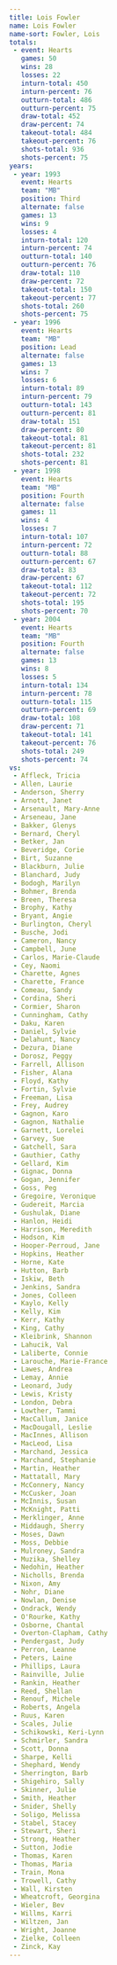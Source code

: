 ```yaml
---
title: Lois Fowler
name: Lois Fowler
name-sort: Fowler, Lois
totals:
 - event: Hearts
   games: 50
   wins: 28
   losses: 22
   inturn-total: 450
   inturn-percent: 76
   outturn-total: 486
   outturn-percent: 75
   draw-total: 452
   draw-percent: 74
   takeout-total: 484
   takeout-percent: 76
   shots-total: 936
   shots-percent: 75
years:
 - year: 1993
   event: Hearts
   team: "MB"
   position: Third
   alternate: false
   games: 13
   wins: 9
   losses: 4
   inturn-total: 120
   inturn-percent: 74
   outturn-total: 140
   outturn-percent: 76
   draw-total: 110
   draw-percent: 72
   takeout-total: 150
   takeout-percent: 77
   shots-total: 260
   shots-percent: 75
 - year: 1996
   event: Hearts
   team: "MB"
   position: Lead
   alternate: false
   games: 13
   wins: 7
   losses: 6
   inturn-total: 89
   inturn-percent: 79
   outturn-total: 143
   outturn-percent: 81
   draw-total: 151
   draw-percent: 80
   takeout-total: 81
   takeout-percent: 81
   shots-total: 232
   shots-percent: 81
 - year: 1998
   event: Hearts
   team: "MB"
   position: Fourth
   alternate: false
   games: 11
   wins: 4
   losses: 7
   inturn-total: 107
   inturn-percent: 72
   outturn-total: 88
   outturn-percent: 67
   draw-total: 83
   draw-percent: 67
   takeout-total: 112
   takeout-percent: 72
   shots-total: 195
   shots-percent: 70
 - year: 2004
   event: Hearts
   team: "MB"
   position: Fourth
   alternate: false
   games: 13
   wins: 8
   losses: 5
   inturn-total: 134
   inturn-percent: 78
   outturn-total: 115
   outturn-percent: 69
   draw-total: 108
   draw-percent: 71
   takeout-total: 141
   takeout-percent: 76
   shots-total: 249
   shots-percent: 74
vs:
 - Affleck, Tricia
 - Allen, Laurie
 - Anderson, Sherry
 - Arnott, Janet
 - Arsenault, Mary-Anne
 - Arseneau, Jane
 - Bakker, Glenys
 - Bernard, Cheryl
 - Betker, Jan
 - Beveridge, Corie
 - Birt, Suzanne
 - Blackburn, Julie
 - Blanchard, Judy
 - Bodogh, Marilyn
 - Bohmer, Brenda
 - Breen, Theresa
 - Brophy, Kathy
 - Bryant, Angie
 - Burlington, Cheryl
 - Busche, Jodi
 - Cameron, Nancy
 - Campbell, June
 - Carlos, Marie-Claude
 - Cey, Naomi
 - Charette, Agnes
 - Charette, France
 - Comeau, Sandy
 - Cordina, Sheri
 - Cormier, Sharon
 - Cunningham, Cathy
 - Daku, Karen
 - Daniel, Sylvie
 - Delahunt, Nancy
 - Dezura, Diane
 - Dorosz, Peggy
 - Farrell, Allison
 - Fisher, Alana
 - Floyd, Kathy
 - Fortin, Sylvie
 - Freeman, Lisa
 - Frey, Audrey
 - Gagnon, Karo
 - Gagnon, Nathalie
 - Garnett, Lorelei
 - Garvey, Sue
 - Gatchell, Sara
 - Gauthier, Cathy
 - Gellard, Kim
 - Gignac, Donna
 - Gogan, Jennifer
 - Goss, Peg
 - Gregoire, Veronique
 - Gudereit, Marcia
 - Gushulak, Diane
 - Hanlon, Heidi
 - Harrison, Meredith
 - Hodson, Kim
 - Hooper-Perroud, Jane
 - Hopkins, Heather
 - Horne, Kate
 - Hutton, Barb
 - Iskiw, Beth
 - Jenkins, Sandra
 - Jones, Colleen
 - Kaylo, Kelly
 - Kelly, Kim
 - Kerr, Kathy
 - King, Cathy
 - Kleibrink, Shannon
 - Lahucik, Val
 - Laliberte, Connie
 - Larouche, Marie-France
 - Lawes, Andrea
 - Lemay, Annie
 - Leonard, Judy
 - Lewis, Kristy
 - London, Debra
 - Lowther, Tammi
 - MacCallum, Janice
 - MacDougall, Leslie
 - MacInnes, Allison
 - MacLeod, Lisa
 - Marchand, Jessica
 - Marchand, Stephanie
 - Martin, Heather
 - Mattatall, Mary
 - McConnery, Nancy
 - McCusker, Joan
 - McInnis, Susan
 - McKnight, Patti
 - Merklinger, Anne
 - Middaugh, Sherry
 - Moses, Dawn
 - Moss, Debbie
 - Mulroney, Sandra
 - Muzika, Shelley
 - Nedohin, Heather
 - Nicholls, Brenda
 - Nixon, Amy
 - Nohr, Diane
 - Nowlan, Denise
 - Ondrack, Wendy
 - O'Rourke, Kathy
 - Osborne, Chantal
 - Overton-Clapham, Cathy
 - Pendergast, Judy
 - Perron, Leanne
 - Peters, Laine
 - Phillips, Laura
 - Rainville, Julie
 - Rankin, Heather
 - Reed, Shellan
 - Renouf, Michele
 - Roberts, Angela
 - Ruus, Karen
 - Scales, Julie
 - Schikowski, Keri-Lynn
 - Schmirler, Sandra
 - Scott, Donna
 - Sharpe, Kelli
 - Shephard, Wendy
 - Sherrington, Barb
 - Shigehiro, Sally
 - Skinner, Julie
 - Smith, Heather
 - Snider, Shelly
 - Soligo, Melissa
 - Stabel, Stacey
 - Stewart, Sheri
 - Strong, Heather
 - Sutton, Jodie
 - Thomas, Karen
 - Thomas, Maria
 - Train, Mona
 - Trowell, Cathy
 - Wall, Kirsten
 - Wheatcroft, Georgina
 - Wieler, Bev
 - Willms, Karri
 - Wiltzen, Jan
 - Wright, Joanne
 - Zielke, Colleen
 - Zinck, Kay
---
```

